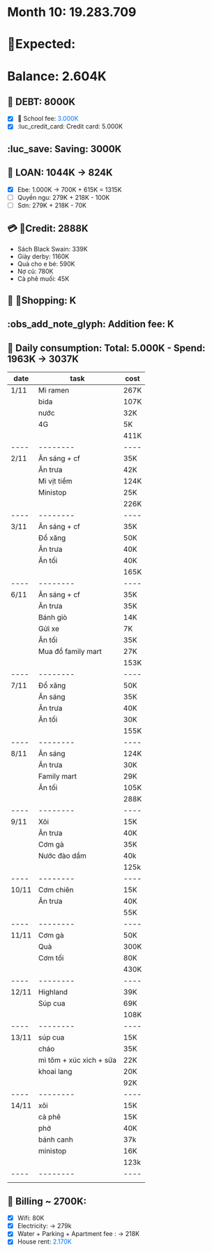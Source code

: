 # Month 10: 19.283.709
# Expected: 
# Balance: 2.604K

## 💸 DEBT: 8000K
- [x] 🏫 School fee: <span style="color: #0373fc">3.000K</span>
- [x] :luc_credit_card: Credit card: 5.000K

## :luc_save: Saving: 3000K


## 🏦 LOAN:  1044K -> 824K
- [x] Ebe: 1.000K -> 700K + 615K = 1315K
- [ ] Quyền ngu: 279K  + 218K - 100K
- [ ] Sơn: 279K + 218K - 70K

## 💳 Credit: 2888K
- Sách Black Swain: 339K 
- Giày derby: 1160K 
- Quà cho e bé: 590K
- Nợ cũ: 780K
- Cà phê muối: 45K 

## 👦 Shopping: K


## :obs_add_note_glyph: Addition fee: K


## 💌 Daily consumption: Total: 5.000K - Spend: 1963K -> 3037K
| date  | task                    | cost |
| ----- | ----------------------- | ---- |
| 1/11  | Mì ramen                | 267K |
|       | bida                    | 107K |
|       | nước                    | 32K  |
|       | 4G                      | 5K   |
|       |                         | 411K |
| ----  | --------                | ---- |
| 2/11  | Ăn sáng + cf            | 35K  |
|       | Ăn trưa                 | 42K  |
|       | Mì vịt tiềm             | 124K |
|       | Ministop                | 25K  |
|       |                         | 226K |
| ----  | --------                | ---- |
| 3/11  | Ăn sáng + cf            | 35K  |
|       | Đổ xăng                 | 50K  |
|       | Ăn trưa                 | 40K  |
|       | Ăn tối                  | 40K  |
|       |                         | 165K |
| ----  | --------                | ---- |
| 6/11  | Ăn sáng + cf            | 35K  |
|       | Ăn trưa                 | 35K  |
|       | Bánh giò                | 14K  |
|       | Gửi xe                  | 7K   |
|       | Ăn tối                  | 35K  |
|       | Mua đồ family mart      | 27K  |
|       |                         | 153K |
| ----  | --------                | ---- |
| 7/11  | Đổ xăng                 | 50K  |
|       | Ăn sáng                 | 35K  |
|       | Ăn trưa                 | 40K  |
|       | Ăn tối                  | 30K  |
|       |                         | 155K |
| ----  | --------                | ---- |
| 8/11  | Ăn sáng                 | 124K |
|       | Ăn trưa                 | 30K  |
|       | Family mart             | 29K  |
|       | Ăn tối                  | 105K |
|       |                         | 288K |
| ----  | --------                | ---- |
| 9/11  | Xôi                     | 15K  |
|       | Ăn trưa                 | 40K  |
|       | Cơm gà                  | 35K  |
|       | Nước đào dầm            | 40k  |
|       |                         | 125k |
| ----  | --------                | ---- |
| 10/11 | Cơm chiên               | 15K  |
|       | Ăn trưa                 | 40K  |
|       |                         | 55K  |
| ----  | --------                | ---- |
| 11/11 | Cơm gà                  | 50K  |
|       | Quà                     | 300K |
|       | Cơm tối                 | 80K  |
|       |                         | 430K |
| ----  | --------                | ---- |
| 12/11 | Highland                | 39K  |
|       | Súp cua                 | 69K  |
|       |                         | 108K |
| ----  | --------                | ---- |
| 13/11 | súp cua                 | 15K  |
|       | cháo                    | 35K  |
|       | mì tôm + xúc xich + sữa | 22K  |
|       | khoai lang              | 20K  |
|       |                         | 92K  |
| ----  | --------                | ---- |
| 14/11 | xôi                     | 15K  |
|       | cà phê                  | 15K  |
|       | phở                     | 40K  |
|       | bánh canh               | 37k  |
|       | ministop                | 16K  |
|       |                         | 123k |
| ----  | --------                | ---- |
|       |                         |      |

## 🧾 Billing ~ 2700K:
- [x] Wifi: 80K 
- [x] Electricity: <span style="color: #0373fc"></span> -> 279k
- [x] Water + Parking + Apartment fee :  -> 218K
- [x] House rent: <span style="color: #0373fc">2.170K</span>
